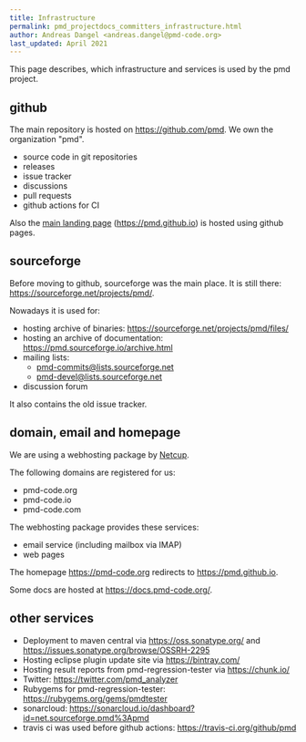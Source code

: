 ```yaml
---
title: Infrastructure
permalink: pmd_projectdocs_committers_infrastructure.html
author: Andreas Dangel <andreas.dangel@pmd-code.org>
last_updated: April 2021
---
```


This page describes, which infrastructure and services is used by the pmd project.

## github

The main repository is hosted on <https://github.com/pmd>. We own the organization "pmd".

*   source code in git repositories
*   releases
*   issue tracker
*   discussions
*   pull requests
*   github actions for CI

Also the [main landing page](pmd_projectdocs_committers_main_landing_page.html) (<https://pmd.github.io>)
is hosted using github pages.

## sourceforge

Before moving to github, sourceforge was the main place. It is still there: <https://sourceforge.net/projects/pmd/>.

Nowadays it is used for:

*   hosting archive of binaries: https://sourceforge.net/projects/pmd/files/
*   hosting an archive of documentation: https://pmd.sourceforge.io/archive.html
*   mailing lists:
    *   <pmd-commits@lists.sourceforge.net>
    *   <pmd-devel@lists.sourceforge.net>
*   discussion forum

It also contains the old issue tracker.

## domain, email and homepage

We are using a webhosting package by [Netcup](https://www.netcup.de/).

The following domains are registered for us:

*   pmd-code.org
*   pmd-code.io
*   pmd-code.com

The webhosting package provides these services:

*   email service (including mailbox via IMAP)
*   web pages

The homepage <https://pmd-code.org> redirects to <https://pmd.github.io>.

Some docs are hosted at <https://docs.pmd-code.org/>.


## other services

*   Deployment to maven central via <https://oss.sonatype.org/> and <https://issues.sonatype.org/browse/OSSRH-2295>
*   Hosting eclipse plugin update site via <https://bintray.com/>
*   Hosting result reports from pmd-regression-tester via <https://chunk.io/>
*   Twitter: <https://twitter.com/pmd_analyzer>
*   Rubygems for pmd-regression-tester: <https://rubygems.org/gems/pmdtester>
*   sonarcloud: <https://sonarcloud.io/dashboard?id=net.sourceforge.pmd%3Apmd>
*   travis ci was used before github actions: <https://travis-ci.org/github/pmd>

